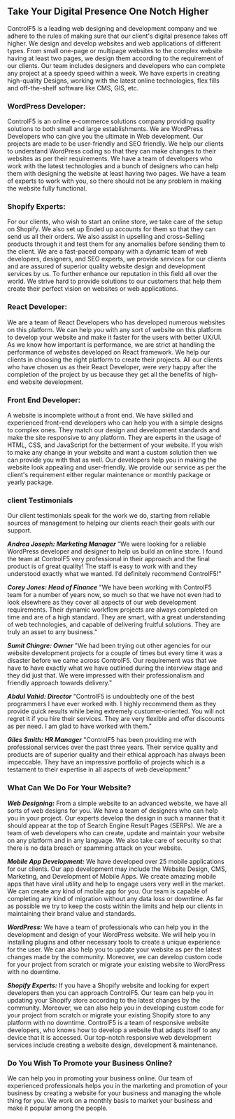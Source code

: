 ## Take Your Digital Presence One Notch Higher

ControlF5 is a leading web designing and development company and we adhere to the rules of making sure that our client's digital presence takes off higher. We design and develop websites and web applications of different types. From small one-page or multipage websites to the complex website having at least two pages, we design them according to the requirement of our clients. Our team includes designers and developers who can complete any project at a speedy speed within a week. We have experts in creating high-quality Designs, working with the latest online technologies, flex fills and off-the-shelf software like CMS, GIS, etc.
 

### WordPress Developer:

ControlF5 is an online e-commerce solutions company providing quality solutions to both small and large establishments. We are WordPress Developers who can give you the ultimate in Web development. Our projects are made to be user-friendly and SEO friendly. We help our clients to understand WordPress coding so that they can make changes to their websites as per their requirements. We have a team of developers who work with the latest technologies and a bunch of designers who can help them with designing the website at least having two pages. We have a team of experts to work with you, so there should not be any problem in making the website fully functional.

### Shopify Experts:

For our clients, who wish to start an online store, we take care of the setup on Shopify. We also set up Ended up accounts for them so that they can send us all their orders. We also assist in upselling and cross-Selling products through it and test them for any anomalies before sending them to the client. We are a fast-paced company with a dynamic team of web developers, designers, and SEO experts, we provide services for our clients and are assured of superior quality website design and development services by us. To further enhance our reputation in this field all over the world. We strive hard to provide solutions to our customers that help them create their perfect vision on websites or web applications.

### React Developer:

We are a team of React Developers who has developed numerous websites on this platform. We can help you with any sort of website on this platform to develop your website and make it faster for the users with better UX/UI. As we know how important is performance, we are strict at handling the performance of websites developed on React framework. We help our clients in choosing the right platform to create their projects. All our clients who have chosen us as their React Developer, were very happy after the completion of the project by us because they get all the benefits of high-end website development.

### Front End Developer:

A website is incomplete without a front end. We have skilled and experienced front-end developers who can help you with a simple designs to complex ones. They match our design and development standards and make the site responsive to any platform. They are experts in the usage of HTML, CSS, and JavaScript for the betterment of your website. If you wish to make any change in your website and want a custom solution then we can provide you with that as well. Our developers help you in making the website look appealing and user-friendly. We provide our service as per the client's requirement either regular maintenance or monthly package or yearly package. 

###  client Testimonials

Our client testimonials speak for the work we do, starting from reliable sources of management to helping our clients reach their goals with our support. 

***Andrea Joseph: Marketing Manager***
"We were looking for a reliable WordPress developer and designer to help us build an online store. I found the team at ControlF5 very professional in their approach and the final product is of great quality! The staff is easy to work with and they understood exactly what we wanted. I’d definitely recommend ControlF5!"

***Corey Jones: Head of Finance***
"We have been working with ControlF5 team for a number of years now, so much so that we have not even had to look elsewhere as they cover all aspects of our web development requirements. Their dynamic workflow projects are always completed on time and are of a high standard. They are smart, with a great understanding of web technologies, and capable of delivering fruitful solutions. They are truly an asset to any business."

***Sumit Chingre: Owner***
"We had been trying out other agencies for our website development projects for a couple of times but every time it was a disaster before we came across ControlF5. Our requirement was that we have to have exactly what we have outlined during the interview stage and they did just that. We were impressed with their professionalism and friendly approach towards delivery."

***Abdul Vahid: Director***
"ControlF5 is undoubtedly one of the best programmers I have ever worked with. I highly recommend them as they provide quick results while being extremely customer-oriented. You will not regret it if you hire their services. They are very flexible and offer discounts as per need. I am glad to have worked with them."

***Giles Smith: HR Manager***
"ControlF5 has been providing me with professional services over the past three years. Their service quality and products are of superior quality and their ethical approach has always been impeccable. They have an impressive portfolio of projects which is a testament to their expertise in all aspects of web development."

###  What Can We Do For Your Website?

***Web Designing:***
From a simple website to an advanced website, we have all sorts of web designs for you. We have a team of designers who can help you in your project. Our experts develop the design in such a manner that it should appear at the top of Search Engine Result Pages (SERPs).  We are a team of web developers who can create, update and maintain your website on any platform and in any language. We also take care of security so that there is no data breach or spamming attack on your website. 

***Mobile App Development:***
We have developed over 25 mobile applications for our clients. Our app development may include the Website Design, CMS, Marketing, and Development of Mobile Apps. We create amazing mobile apps that have viral utility and help to engage users very well in the market. We can create any kind of mobile app for you. Our team is capable of completing any kind of migration without any data loss or downtime. As far as possible we try to keep the costs within the limits and help our clients in maintaining their brand value and standards. 

***WordPress:***
We have a team of professionals who can help you in the development and design of your WordPress website. We will help you in installing plugins and other necessary tools to create a unique experience for the user. We can also help you to update your website as per the latest changes made by the community. Moreover, we can develop custom code for your project from scratch or migrate your existing website to WordPress with no downtime.

***Shopify Experts:***
If you have a Shopify website and looking for expert developers then you can approach ControlF5. Our team can help you in updating your Shopify store according to the latest changes by the community. Moreover, we can also help you in developing custom code for your project from scratch or migrate your existing Shopify store to any platform with no downtime. ControlF5 is a team of responsive website developers, who knows how to develop a website that adapts itself to any device that it is accessed. Our top-notch responsive web development services include creating a website design, development & maintenance. 

###  Do You Wish To Promote your Business Online?

We can help you in promoting your business online. Our team of experienced professionals helps you in the marketing and promotion of your business by creating a website for your business and managing the whole thing for you. We work on a monthly basis to market your business and make it popular among the people. 


